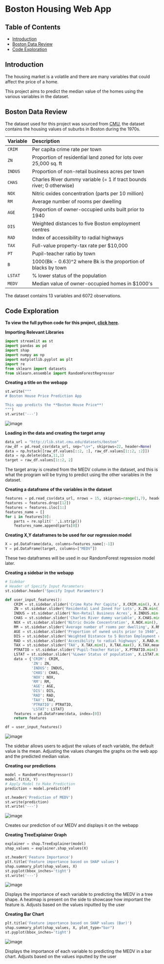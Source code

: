 # Boston Housing Web App


## Table of Contents
* [Introduction](#introduction)
* [Boston Data Review](#boston-data-review)
* [Code Exploration](#code-exploration)

## Introduction
The housing market is a volatile and there are many variables that could affect the price of a home.

This project aims to predict the median value of the homes using the various variables in the dataset.
## Boston Data Review
The dataset used for this project was sourced from [CMU](http://lib.stat.cmu.edu/datasets/boston), the dataset contains the housing values of suburbs in Boston during the 1970s. 

| Variable      | Description           | 
| ------------- |:---------------------| 
| `CRIM`     | Per capita crime rate per town    |
| `ZN`     | Proportion of residential land zoned for lots over 25,000 sq. ft          |   
| `INDUS` | Proportion of non-retail business acres per town                                         |
| `CHAS`  | Charles River dummy variable (= 1 if tract bounds river; 0 otherwise)                                   |
| `NOX`  | Nitric oxides concentration (parts per 10 million)                              |
| `RM`  |  Average number of rooms per dwelling                                     |
| `AGE`  | Proportion of owner-occupied units built prior to 1940                                      |
| `DIS`  | Weighted distances to five Boston employment centres                           |
| `RAD`  | Index of accessibility to radial highways                                       |
| `TAX`  | Full-value property-tax rate per $10,000                                        |
| `PT`  | Pupil-teacher ratio by town                                      |
| `B`  | 1000(Bk - 0.63)^2 where Bk is the proportion of blacks by town                                         |
| `LSTAT`  | % lower status of the population                            |
| `MEDV`  | Median value of owner-occupied homes in $1000's                                      |

The dataset contains 13 variables and 6072 observations.

## Code Exploration

**To view the full python code for this project, [click here](https://github.com/jidafan/Boston-Housing-Prices-Web-App/blob/main/boston-house-ml-app.py).**

**Importing Relevant Libraries**

```python
import streamlit as st
import pandas as pd
import shap
import numpy as np
import matplotlib.pyplot as plt
import re
from sklearn import datasets
from sklearn.ensemble import RandomForestRegressor
```

**Creating a title on the webapp**

```python
st.write("""
# Boston House Price Prediction App

This app predicts the **Boston House Price**!
""")
st.write('---')
```
![image](https://github.com/jidafan/Boston-Housing-Prices-Web-App/assets/141703009/979ab603-2c68-438f-b1c1-bb15bf49de9e)

**Loading in the data and creating the target array**

```python
data_url = "http://lib.stat.cmu.edu/datasets/boston" 
raw_df = pd.read_csv(data_url, sep="\s+", skiprows=22, header=None) 
data = np.hstack([raw_df.values[::2, :], raw_df.values[1::2, :2]]) 
data = np.delete(data,11,1)
target = raw_df.values[1::2, 2]
```
The target array is created from the MEDV column in the dataset, and this is what the program will be trying to predict using the other variables in the dataset.

**Creating a dataframe of the variables in the dataset**

```python
features = pd.read_csv(data_url, nrows = 15, skiprows=range(1,7), header= None)
features = features.drop([12])
features = features.iloc[1:]
features_name = []
for i in features[0]:
    parts = re.split(' ',i.strip())
    features_name.append(parts[0])
```

**Creating X,Y dataframes to be used for our regression model**

```python
X = pd.DataFrame(data, columns=features_name[:-1])
Y = pd.DataFrame(target, columns=["MEDV"])
```
These two dataframes will be used in our RandomForest regression model later.

**Creating a sidebar in the webapp**

```python
# Sidebar
# Header of Specify Input Parameters
st.sidebar.header('Specify Input Parameters')

def user_input_features():
    CRIM = st.sidebar.slider('Crime Rate Per Capita', X.CRIM.min(), X.CRIM.max(), X.CRIM.mean())
    ZN = st.sidebar.slider('Residental Land Zoned For Lots', X.ZN.min(), X.ZN.max(), X.ZN.mean())
    INDUS = st.sidebar.slider('Non-Retail Business Acres', X.INDUS.min(), X.INDUS.max(), X.INDUS.mean())
    CHAS = st.sidebar.slider('Charles River dummy variable', X.CHAS.min(), X.CHAS.max(), X.CHAS.mean())
    NOX = st.sidebar.slider('Nitric Oxide Concentration', X.NOX.min(), X.NOX.max(), X.NOX.mean())
    RM = st.sidebar.slider('Average number of rooms per dwelling', X.RM.min(), X.RM.max(), X.RM.mean())
    AGE = st.sidebar.slider('Proportion of owned units prior to 1940', X.AGE.min(), X.AGE.max(), X.AGE.mean())
    DIS = st.sidebar.slider('Weighted Distance to 5 Boston Employment centres', X.DIS.min(), X.DIS.max(), X.DIS.mean())
    RAD = st.sidebar.slider('Accesibility to radial highways', X.RAD.min(), X.RAD.max(), X.RAD.mean())
    TAX = st.sidebar.slider('TAX', X.TAX.min(), X.TAX.max(), X.TAX.mean())
    PTRATIO = st.sidebar.slider('Pupil-Teacher Ratio', X.PTRATIO.min(), X.PTRATIO.max(), X.PTRATIO.mean())
    LSTAT = st.sidebar.slider('%Lower Status of population', X.LSTAT.min(), X.LSTAT.max(), X.LSTAT.mean())
    data = {'CRIM': CRIM,
            'ZN': ZN,
            'INDUS': INDUS,
            'CHAS': CHAS,
            'NOX': NOX,
            'RM': RM,
            'AGE': AGE,
            'DIS': DIS,
            'RAD': RAD,
            'TAX': TAX,
            'PTRATIO': PTRATIO,
            'LSTAT': LSTAT}
    features = pd.DataFrame(data, index=[0])
    return features

df = user_input_features()
```

![image](https://github.com/jidafan/Boston-Housing-Prices-Web-App/assets/141703009/20b578e2-3faf-48ef-8058-0b38768c7f60)

The sidebar allows users to adjust the values of each variable, the default value is the mean. Adjusting the values changes the graphs on the web app and the predicted median value.

**Creating our predictions**
```python
model = RandomForestRegressor()
model.fit(X, Y)
# Apply Model to Make Prediction
prediction = model.predict(df)

st.header('Prediction of MEDV')
st.write(prediction)
st.write('---')
```

![image](https://github.com/jidafan/Boston-Housing-Prices-Web-App/assets/141703009/945c85bf-7222-4d17-b08f-007cd2881fba)

Creates our prediction of our MEDV and displays it on the webapp

**Creating TreeExplainer Graph**
```python
explainer = shap.TreeExplainer(model)
shap_values = explainer.shap_values(X)

st.header('Feature Importance')
plt.title('Feature importance based on SHAP values')
shap.summary_plot(shap_values, X)
st.pyplot(bbox_inches='tight')
st.write('---')
```

![image](https://github.com/jidafan/Boston-Housing-Prices-Web-App/assets/141703009/981ab7de-de74-4c66-9085-197bd5ac4362)

Displays the importance of each variable to predicting the MEDV in a tree shape. A heatmap is present on the side to showcase how important the feature is. Adjusts based on the values inputted by the user

**Creating Bar Chart**
```python
plt.title('Feature importance based on SHAP values (Bar)')
shap.summary_plot(shap_values, X, plot_type="bar")
st.pyplot(bbox_inches='tight')
```

![image](https://github.com/jidafan/Boston-Housing-Prices-Web-App/assets/141703009/7f67561f-06b4-43f3-968f-c82f8f9dc573)

Displays the importance of each variable to predicting the MEDV in a bar chart. Adjusts based on the values inputted by the user





